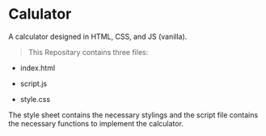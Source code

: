 # Calulator
A calculator designed in HTML, CSS, and JS (vanilla).



>This Repositary contains three files: 



* index.html

* script.js

* style.css



The style sheet contains the necessary stylings and the script file contains the necessary functions to implement the calculator.
